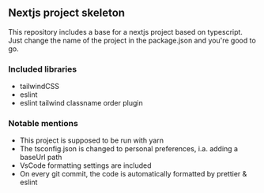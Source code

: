 ## Nextjs project skeleton

This repository includes a base for a nextjs project based on typescript.
Just change the name of the project in the package.json and you're good to go.

### Included libraries

- tailwindCSS
- eslint
- eslint tailwind classname order plugin

### Notable mentions

- This project is supposed to be run with yarn
- The tsconfig.json is changed to personal preferences, i.a. adding a baseUrl path
- VsCode formatting settings are included
- On every git commit, the code is automatically formatted by prettier & eslint
